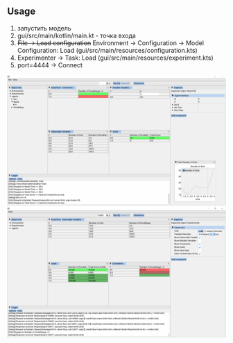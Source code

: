 ## Usage
1. запустить модель
2. gui/src/main/kotlin/main.kt - точка входа
3. ~~File -> Load configuration~~ Environment -> Configuration -> Model Configuration: Load (gui/src/main/resources/configuration.kts)
4. Experimenter -> Task: Load (gui/src/main/resources/experiment.kts)
5. port=4444 -> Connect

![Experiment completed](screens/Снимок.PNG)
![Experiment completed](screens/img.png)
